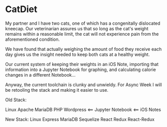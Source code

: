 # CatDiet

My partner and I have two cats, one of which has a congenitally dislocated kneecap.
Our veterinarian assures us that so long as the cat's weight remains within a
reasonable limit, the cat will not experience pain from the aforementioned
condition.

We have found that actually weighing the amount of food they receive each day
gives us the insight needed to keep both cats at a healthy weight.

Our current system of keeping their weights in an iOS Note, importing that
information into a Jupyter Notebook for graphing, and calculating calorie changes
in a different Notebook...

Anyway, the current toolchain is clunky and unwieldy. For Async Week I will be
retooling the stack and making it easier to use.

Old Stack:

Linux
Apache
MariaDB
PHP
Wordpress <== Jupyter Notebook <== iOS Notes

New Stack:
Linux
Express
MariaDB
Sequelize
React
Redux
React-Redux
